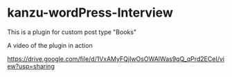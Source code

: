 # kanzu-wordPress-Interview
This is a plugin for custom post type "Books" 

A video of the plugin in action

https://drive.google.com/file/d/1VxAMyFQjIwOsOWAIWas9qQ_qPrd2ECeI/view?usp=sharing
